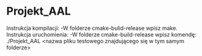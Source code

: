 # Projekt_AAL
Instrukcja kompilacji:
-W folderze cmake-bulid-release wpisz make.
Instrukcja uruchomienia:
-W folderze cmake-build-release wpisz komendę: ./Projekt_AAL <nazwa pliku testowego znajdującego się w tym samym folderze>
